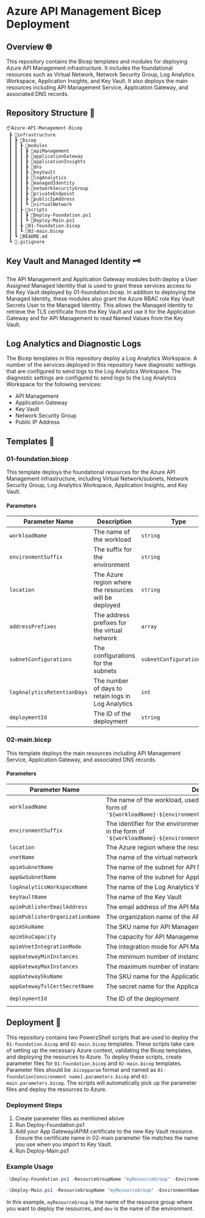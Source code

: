 # Azure API Management Bicep Deployment

## Overview 🌐
This repository contains the Bicep templates and modules for deploying Azure API Management infrastructure. It includes the foundational resources such as Virtual Network, Network Security Group, Log Analytics Workspace, Application Insights, and Key Vault. It also deploys the main resources including API Management Service, Application Gateway, and associated DNS records.

## Repository Structure 📂
```
📦Azure-API-Management-Bicep
 ┣ 📂infrastructure
 ┃ ┣ 📂bicep
 ┃ ┃ ┣ 📂modules
 ┃ ┃ ┃ ┣ 📂apiManagement
 ┃ ┃ ┃ ┣ 📂applicationGateway
 ┃ ┃ ┃ ┣ 📂applicationInsights
 ┃ ┃ ┃ ┣ 📂dns
 ┃ ┃ ┃ ┣ 📂keyVault
 ┃ ┃ ┃ ┣ 📂logAnalytics
 ┃ ┃ ┃ ┣ 📂managedIdentity
 ┃ ┃ ┃ ┣ 📂networkSecurityGroup
 ┃ ┃ ┃ ┣ 📂privateEndpoint
 ┃ ┃ ┃ ┣ 📂publicIpAddress
 ┃ ┃ ┃ ┗ 📂virtualNetwork
 ┃ ┃ ┣ 📂scripts
 ┃ ┃ ┃ ┣ 📜Deploy-Foundation.ps1
 ┃ ┃ ┃ ┗ 📜Deploy-Main.ps1 
 ┃ ┃ ┣ 📜01-foundation.bicep
 ┃ ┃ ┗ 📜02-main.bicep
 ┃ ┗ 📜README.md
 ┗ 📜.gitignore
```

## Key Vault and Managed Identity 🗝️
The API Management and Application Gateway modules both deploy a User Assigned Managed Identity that is used to grant these services access to the Key Vault deployed by 01-foundation.bicep.  In addition to deploying the Managed Identity, these modules also grant the Azure RBAC role Key Vault Secrets User to the Managed Identity.  This allows the Managed Identity to retrieve the TLS certificate from the Key Vault and use it for the Application Gateway and for API Management to read Named Values from the Key Vault.

## Log Analytics and Diagnostic Logs
The Bicep templates in this repository deploy a Log Analytics Workspace.  A number of the services deployed in this repository have diagnostic settings that are configured to send logs to the Log Analytics Workspace.  The diagnostic settings are configured to send logs to the Log Analytics Workspace for the following services:
- API Management
- Application Gateway
- Key Vault
- Network Security Group
- Public IP Address

## Templates 📝
### 01-foundation.bicep
This template deploys the foundational resources for the Azure API Management infrastructure, including Virtual Network/subnets, Network Security Group, Log Analytics Workspace, Application Insights, and Key Vault.

#### Parameters

| Parameter Name | Description | Type | Default Value |
| --- | --- | --- | --- |
| `workloadName` | The name of the workload | `string` | N/A |
| `environmentSuffix` | The suffix for the environment | `string` | N/A |
| `location` | The Azure region where the resources will be deployed | `string` | N/A |
| `addressPrefixes` | The address prefixes for the virtual network | `array` | N/A |
| `subnetConfigurations` | The configurations for the subnets | `subnetConfigurationsType` | N/A |
| `logAnalyticsRetentionDays` | The number of days to retain logs in Log Analytics | `int` | N/A |
| `deploymentId` | The ID of the deployment | `string` | `substring(newGuid(), 0, 8)` |

### 02-main.bicep
This template deploys the main resources including API Management Service, Application Gateway, and associated DNS records.

#### Parameters

| Parameter Name | Description | Type | Default Value |
| --- | --- | --- | --- |
| `workloadName` | The name of the workload, used the generate resource names in the form of `'${workloadName}-${environmentSuffix}-${resourceTypeAbbreviation}'` | `string` | N/A |
| `environmentSuffix` | The identifier for the environment, used the generate resource names in the form of `'${workloadName}-${environmentSuffix}-${resourceTypeAbbreviation}'` | `string` | N/A |
| `location` | The Azure region where the resources will be deployed | `string` | N/A |
| `vnetName` | The name of the virtual network | `string` | N/A |
| `apimSubnetName` | The name of the subnet for API Management | `string` | N/A |
| `appGwSubnetName` | The name of the subnet for Application Gateway | `string` | N/A |
| `logAnalyticsWorkspaceName` | The name of the Log Analytics Workspace | `string` | N/A |
| `keyVaultName` | The name of the Key Vault | `string` | N/A |
| `apimPublisherEmailAddress` | The email address of the API Management publisher | `string` | N/A |
| `apimPublisherOrganizationName` | The organization name of the API Management publisher | `string` | N/A |
| `apimSkuName` | The SKU name for API Management | `string` | N/A |
| `apimSkuCapacity` | The capacity for API Management SKU | `int` | N/A |
| `apimVnetIntegrationMode` | The integration mode for API Management Virtual Network | `string` | N/A |
| `appGatewayMinInstances` | The minimum number of instances for the Application Gateway | `int` | N/A |
| `appGatewayMaxInstances` | The maximum number of instances for the Application Gateway | `int` | N/A |
| `appGatewaySkuName` | The SKU name for the Application Gateway | `string` | N/A |
| `appGatewayTslCertSecretName` | The secret name for the Application Gateway TLS certificate | `string` | N/A |
| `deploymentId` | The ID of the deployment | `string` | `substring(newGuid(), 0, 8)` |

## Deployment 🚀
This repository contains two PowerzShell scripts that are used to deploy the `01-foundation.bicep` and `02-main.bicep` templates. These scripts take care of setting up the necessary Azure context, validating the Bicep templates, and deploying the resources to Azure.  To deploy these scripts, create parameter files for `01-foundation.bicep` and `02-main.bicep` templates.  Parameter files should be .`bicepparam` format and named as `01-foundation[environment name].parameters.bicep` and `02-main.parameters.bicep`.  The scripts will automatically pick up the parameter files and deploy the resources to Azure.

### Deployment Steps
1. Create parameter files as mentioned above
2. Run Deploy-Foundation.ps1
3. Add your App Gateway/APIM certificate to the new Key Vault resource.  Ensure the certificate name in 02-main parameter file matches the name you use when you import to Key Vault.
4. Run Deploy-Main.ps1

### Example Usage
```powershell
.\Deploy-Foundation.ps1 -ResourceGroupName "myResourceGroup" -EnvironmentName "dev"

.\Deploy-Main.ps1 -ResourceGroupName "myResourceGroup" -EnvironmentName "dev"
```

In this example, `myResourceGroup` is the name of the resource group where you want to deploy the resources, and `dev` is the name of the environment.